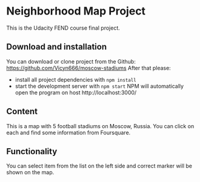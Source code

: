 # Neighborhood Map Project
This is the Udacity FEND course final project.

## Download and installation
You can download or clone project from the Github: https://github.com/Vicyn666/moscow-stadiums
After that please:
* install all project dependencies with `npm install`
* start the development server with `npm start`
NPM will automatically open the program on host http://localhost:3000/

## Content
This is a map with 5 football stadiums on Moscow, Russia.
You can click on each and find some information from Foursquare.

## Functionality
You can select item from the list on the left side and correct marker will be shown on the map.
